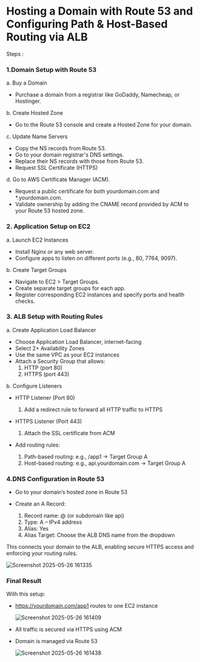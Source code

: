 # Hosting a Domain with Route 53 and Configuring Path & Host-Based Routing via ALB

Steps :

### 1.Domain Setup with Route 53

a. Buy a Domain
  - Purchase a domain from a registrar like GoDaddy, Namecheap, or Hostinger.

b. Create Hosted Zone
  - Go to the Route 53 console and create a Hosted Zone for your domain.

c. Update Name Servers
  - Copy the NS records from Route 53.
  - Go to your domain registrar's DNS settings.
  - Replace their NS records with those from Route 53.
  - Request SSL Certificate (HTTPS)

d. Go to AWS Certificate Manager (ACM).
  - Request a public certificate for both yourdomain.com and *.yourdomain.com.
  - Validate ownership by adding the CNAME record provided by ACM to your Route 53 hosted zone.



### 2. Application Setup on EC2

a. Launch EC2 Instances
  - Install Nginx or any web server.
  - Configure apps to listen on different ports (e.g., 80, 7764, 9097).

b. Create Target Groups
  - Navigate to EC2 > Target Groups.
  - Create separate target groups for each app.
  - Register corresponding EC2 instances and specify ports and health checks.

### 3. ALB Setup with Routing Rules

a. Create Application Load Balancer
  - Choose Application Load Balancer, internet-facing
  - Select 2+ Availability Zones
  - Use the same VPC as your EC2 instances
  - Attach a Security Group that allows:
    1. HTTP (port 80)
    2. HTTPS (port 443)

b. Configure Listeners
  - HTTP Listener (Port 80)
      1. Add a redirect rule to forward all HTTP traffic to HTTPS

  - HTTPS Listener (Port 443)
      1. Attach the SSL certificate from ACM

  - Add routing rules:
      1. Path-based routing: e.g., /app1 → Target Group A
      2. Host-based routing: e.g., api.yourdomain.com → Target Group A


### 4.DNS Configuration in Route 53

- Go to your domain’s hosted zone in Route 53

- Create an A Record:
  1. Record name: @ (or subdomain like api)
  2. Type: A – IPv4 address
  3. Alias: Yes
  4. Alias Target: Choose the ALB DNS name from the dropdown
 
This connects your domain to the ALB, enabling secure HTTPS access and enforcing your routing rules.

![Screenshot 2025-05-26 161335](https://github.com/user-attachments/assets/617ce8fe-d86e-4693-9364-a46bc67f7892)


### Final Result

With this setup:

  - https://yourdomain.com/app1 routes to one EC2 instance

    ![Screenshot 2025-05-26 161409](https://github.com/user-attachments/assets/f20ac675-2a41-4719-a5c9-a4156fc56109)

  - All traffic is secured via HTTPS using ACM
    
  - Domain is managed via Route 53

    ![Screenshot 2025-05-26 161438](https://github.com/user-attachments/assets/75856920-8eaa-493b-97b3-d89fafc5541c)
